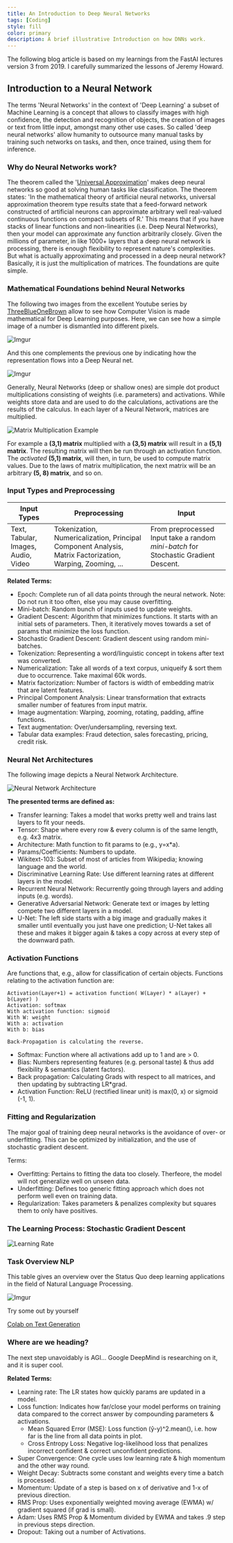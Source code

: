 ```yaml
---
title: An Introduction to Deep Neural Networks
tags: [Coding]
style: fill
color: primary
description: A brief illustrative Introduction on how DNNs work.
---
```


The following blog article is based on my learnings from the FastAI lectures version 3 from 2019. I carefully summarized the lessons of Jeremy Howard.

## Introduction to a Neural Network

The terms 'Neural Networks' in the context of 'Deep Learning' a subset of Machine Learning is a concept that allows to classify images with high confidence, the detection and recognition of objects, the creation of images or text from little input, amongst many other use cases. So called 'deep neural networks' allow humanity to outsource many manual tasks by training such networks on tasks, and then, once trained, using them for inference.

### Why do Neural Networks work?

The theorem called the '[Universal Approximation](https://en.wikipedia.org/wiki/Universal_approximation_theorem)' makes deep neural networks so good at solving human tasks like classification. The theorem states: 'In the mathematical theory of artificial neural networks, universal approximation theorem type results state that a feed-forward network constructed of artificial neurons can approximate arbitrary well real-valued continuous functions on compact subsets of R.'
This means that if you have stacks of linear functions and non-linearities (i.e. Deep Neural Networks), then your model can approximate any function arbitrarily closely. Given the millions of parameter, in like 1000+ layers that a deep neural network is processing, there is enough flexibility to represent nature's complexities.
But what is actually approximating and processed in a deep neural network? Basically, it is just the multiplication of matrices. The foundations are quite simple.

### Mathematical Foundations behind Neural Networks

The following two images from the excellent Youtube series by [ThreeBlueOneBrown](https://www.youtube.com/channel/UCYO_jab_esuFRV4b17AJtAw) allow to see how Computer Vision is made mathematical for Deep Learning purposes. Here, we can see how a simple image of a number is dismantled into different pixels. 

![Imgur](https://i.imgur.com/DLlKB1W.png)

And this one complements the previous one by indicating how the representation flows into a Deep Neural net. 

![Imgur](https://i.imgur.com/2eqI7Ny.png)

Generally, Neural Networks (deep or shallow ones) are simple dot product multiplications consisting of weights (i.e. parameters) and activations. While weights store data and are used to do the calculations, activations are the results of the calculus. In each layer of a Neural Network, matrices are multiplied.

![Matrix Multiplication Example](https://i.imgur.com/QsP308l.png)

For example a __(3,1) matrix__ multiplied with a __(3,5) matrix__ will result in a __(5,1) matrix__. The resulting matrix will then be run through an activation function. The _activated_ __(5,1) matrix__, will then, in turn, be used to compute matrix values. Due to the laws of matrix multiplication, the next matrix will be an arbitrary __(5, 8) matrix__, and so on.

### Input Types and Preprocessing

| Input Types                         | Preprocessing                                                                                             | Input                                                                               |
| ----------------------------------- | --------------------------------------------------------------------------------------------------------- | ----------------------------------------------------------------------------------- |
| Text, Tabular, Images, Audio, Video | Tokenization, Numericalization, Principal Component Analysis, Matrix Factorization, Warping, Zooming, ... | From preprocessed Input take a random _mini-batch_ for Stochastic Gradient Descent. |

__Related Terms:__

- Epoch: Complete run of all data points through the neural network. Note: Do not run it too often, else you may cause overfitting.
- Mini-batch: Random bunch of inputs used to update weights.
- Gradient Descent: Algorithm that minimizes functions. It starts with an initial sets of parameters. Then, it iteratively moves towards a set of params that minimize the loss function.
- Stochastic Gradient Descent: Gradient descent using random mini-batches.
- Tokenization: Representing a word/linguistic concept in tokens after text was converted.
- Numericalization: Take all words of a text corpus, uniqueify & sort them due to occurrence. Take maximal 60k words.
- Matrix factorization: Number of factors is width of embedding matrix that are latent features.
- Principal Component Analysis: Linear transformation that extracts smaller number of features from input matrix.
- Image augmentation: Warping, zooming, rotating, padding, affine functions.
- Text augmentation: Over/undersampling, reversing text.
- Tabular data examples: Fraud detection, sales forecasting, pricing, credit risk.

### Neural Net Architectures

The following image depicts a Neural Network Architecture.

![Neural Network Architecture](https://i.imgur.com/k3xySU2.png)

__The presented terms are defined as:__

- Transfer learning: Takes a model that works pretty well and trains last layers to fit your needs.
- Tensor: Shape where every row & every column is of the same length, e.g. 4x3 matrix.
- Architecture: Math function to fit params to (e.g., y=x*a).
- Params/Coefficients: Numbers to update.
- Wikitext-103: Subset of most of articles from Wikipedia; knowing language and the world.
- Discriminative Learning Rate: Use different learning rates at different layers in the model.
- Recurrent Neural Network: Recurrently going through layers and adding inputs (e.g. words).
- Generative Adversarial Network: Generate text or images by letting compete two different layers in a model.
- U-Net: The left side starts with a big image and gradually makes it smaller until eventually you just have one prediction; U-Net takes all these and makes it bigger again & takes a copy across at every step of the downward path.

### Activation Functions

Are functions that, e.g., allow for classification of certain objects. Functions relating to the activation function are:

```
Activation(Layer+1) = activation function( W(Layer) * a(Layer) + b(Layer) )
Activation: softmax
With activation function: sigmoid
With W: weight
With a: activation
With b: bias

Back-Propagation is calculating the reverse.
```

- Softmax: Function where all activations add up to 1 and are > 0.
- Bias: Numbers representing features (e.g. personal taste) & thus add flexibility & semantics (latent factors).
- Back propagation: Calculating Grads with respect to all matrices, and then updating by subtracting LR*grad.
- Activation Function: ReLU (rectified linear unit) is max(0, x) or sigmoid (-1, 1).

### Fitting and Regularization

The major goal of training deep neural networks is the avoidance of over- or underfitting. This can be optimized by initialization, and the use of stochastic gradient descent.

Terms:
- Overfitting: Pertains to fitting the data too closely. Therfeore, the model will not generalize well on unseen data.
- Underfitting: Defines too generic fitting approach which does not perform well even on training data.
- Regularization: Takes parameters & penalizes complexity but squares them to only have positives.

### The Learning Process: Stochastic Gradient Descent

![Learning Rate](https://i.imgur.com/NWbraDx.png)

### Task Overview NLP

This table gives an overview over the Status Quo deep learning applications in the field of Natural Language Processing.

![Imgur](https://i.imgur.com/Vkx8Ozt.png)

Try some out by yourself

[Colab on Text Generation](https://colab.research.google.com/drive/15ZchFHIuazhaon5tOAoVYQQttOg3R6GC#scrollTo=QeeB0h5C_3q4)



### Where are we heading?

The next step unavoidably is AGI... Google DeepMind is researching on it, and it is super cool.

__Related Terms:__
- Learning rate: The LR states how quickly params are updated in a model.
- Loss function: Indicates how far/close your model performs on training data compared to the correct answer by compounding parameters & activations.
  - Mean Squared Error (MSE): Loss function (ŷ-y)^2.mean(), i.e. how far  is the line from all data points in plot.
  - Cross Entropy Loss: Negative log-likelihood loss that penalizes incorrect confident & correct unconfident predictions.
- Super Convergence: One cycle uses low learning rate & high momentum and the other way round.
- Weight Decay: Subtracts some constant and weights every time a batch is processed.
- Momentum: Update of a step is based on x of derivative and 1-x of previous direction.
- RMS Prop: Uses exponentially weighted moving average (EWMA) w/ gradient squared (if grad is small).
- Adam: Uses RMS Prop & Momentum divided by EWMA and takes .9 step in previous steps direction.
- Dropout: Taking out a number of Activations.
